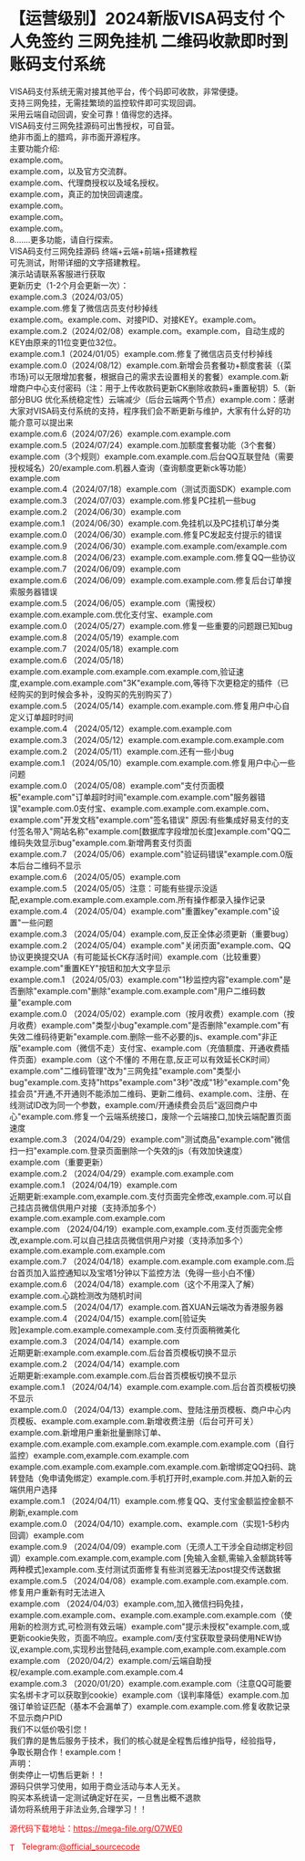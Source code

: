 # 【运营级别】2024新版VISA码支付 个人免签约 三网免挂机 二维码收款即时到账码支付系统

VISA码支付系统无需对接其他平台，传个码即可收款，非常便捷。<br>支持三网免挂，无需挂繁琐的监控软件即可实现回调。<br>采用云端自动回调，安全可靠！值得您的选择。<br>VISA码支付三网免挂源码可出售授权，可自营。<br>绝非市面上的腊鸡，非市面开源程序。<br>主要功能介绍:<br>example.com。<br>example.com，以及官方交流群。<br>example.com、代理商授权以及域名授权。<br>example.com，真正的加快回调速度。<br>example.com。<br>example.com。<br>example.com。<br>8.......更多功能，请自行探索。<br>VISA码支付三网免挂源码 终端+云端+前端+搭建教程<br>可先测试，附带详细的文字搭建教程。<br>演示站请联系客服进行获取<br>更新历史（1-2个月会更新一次）：<br>example.com.3（2024/03/05）<br>example.com.修复了微信店员支付秒掉线<br>example.com。example.com、对接PID、对接KEY。example.com。<br>example.com.2（2024/02/08）example.com。example.com，自动生成的KEY由原来的11位变更位32位。<br>example.com.1（2024/01/05）example.com.修复了微信店员支付秒掉线<br>example.com.0（2024/08/12）example.com.新增会员套餐功+额度套装（{菜市场}可以无限增加套餐，根据自己的需求去设置相关的套餐）example.com.新增商户中心支付密码（注：用于上传收款码更新CK删除收款码+重置秘钥）5.（新部分BUG 优化系统稳定性）云端减少（后台云端两个节点）example.com：感谢大家对VISA码支付系统的支持，程序我们会不断更新与维护，大家有什么好的功能介意可以提出来<br>example.com.6（2024/07/26）example.com.example.com<br>example.com.5（2024/07/24）example.com.加额度套餐功能（3个套餐）example.com（3个规则）example.com.example.com.后台QQ互联登陆（需要授权域名）20/example.com.机器人查询（查询额度更新ck等功能）example.com<br>example.com.4（2024/07/18）example.com（测试页面SDK）example.com<br>example.com.3 （2024/07/03）example.com.修复PC挂机一些bug<br>example.com.2 （2024/06/30）example.com<br>example.com.1 （2024/06/30）example.com.免挂机以及PC挂机订单分类<br>example.com.0 （2024/06/30）example.com.修复PC发起支付提示的错误<br>example.com.9 （2024/06/30）example.com.example.com/example.com<br>example.com.8 （2024/06/23）example.com.example.com.修复QQ一些协议<br>example.com.7 （2024/06/09）example.com<br>example.com.6 （2024/06/09）example.com.example.com.修复后台订单搜索服务器错误<br>example.com.5 （2024/06/05）example.com（需授权）example.com.example.com.优化支付宝、example.com<br>example.com.0 （2024/05/27）example.com.修复一些重要的问题跟已知bug<br>example.com.8 （2024/05/19）example.com<br>example.com.7 （2024/05/18）example.com<br>example.com.6 （2024/05/18）example.com.example.com.example.com.example.com,验证速度,example.com.example.com"3K"example.com,等待下次更稳定的插件（已经购买的到时候会多补，没购买的先别购买了）<br>example.com.5 （2024/05/14）example.com.example.com.修复用户中心自定义订单超时时间<br>example.com.4 （2024/05/12）example.com.example.com<br>example.com.3 （2024/05/12）example.com.example.com.example.com<br>example.com.2 （2024/05/11）example.com.还有一些小bug<br>example.com.1 （2024/05/10）example.com.example.com.修复用户中心一些问题<br>example.com.0 （2024/05/08）example.com"支付页面模板"example.com"订单超时时间"example.com.example.com"服务器错误"example.com.0支付宝、example.com.example.com.example.com、example.com"开发文档"example.com"签名错误" 原因:有些集成好易支付的支付签名带入"网站名称"example.com[数据库字段增加长度]example.com"QQ二维码失效显示bug"example.com.新增两套支付页面<br>example.com.7 （2024/05/06）example.com"验证码错误"example.com.0版本后台二维码不显示<br>example.com.6 （2024/05/05）example.com<br>example.com.5 （2024/05/05）注意：可能有些提示没适配,example.com.example.com.example.com.所有操作都录入操作记录<br>example.com.4 （2024/05/04）example.com"重置key"example.com"设置"一些问题<br>example.com.3 （2024/05/04）example.com,反正全体必须更新（重要bug）<br>example.com.2 （2024/05/04）example.com"关闭页面"example.com、QQ协议更换提交UA（有可能延长CK存活时间）example.com（比较重要）example.com"重置KEY"按钮和加大文字显示<br>example.com.1 （2024/05/03）example.com"1秒监控内容"example.com"是否删除"example.com"删除"example.com.example.com"用户二维码数量"example.com<br>example.com.0 （2024/05/02）example.com（按月收费）example.com（按月收费）example.com"类型小bug"example.com"是否删除"example.com"有失效二维码待更新"example.com.删除一些不必要的js、example.com"非正版"example.com（微信不走）支付宝、example.com（充值额度、开通收费插件页面）example.com（这个不懂的 不用在意,反正可以有效延长CK时间）example.com"二维码管理"改为"三网免挂"example.com"类型小bug"example.com.支持"https"example.com"3秒"改成"1秒"example.com"免挂会员"开通,不开通则不能添加二维码、更新二维码、example.com、注册、在线测试ID改为同一个参数，example.com/开通续费会员后"返回商户中心"example.com.修复一个云端系统接口，废除一个云端接口,加快云端配置页面速度<br>example.com.3 （2024/04/29）example.com"测试商品"example.com"微信扫一扫"example.com.登录页面删除一个失效的js（有效加快速度）example.com（重要更新）<br>example.com.2 （2024/04/29）example.com.example.com<br>example.com.1 （2024/04/19）example.com<br>近期更新:example.com,example.com.支付页面完全修改,example.com.可以自己挂店员微信供用户对接（支持添加多个）example.com.example.com.example.com<br>example.com （2024/04/19）example.com,example.com.支付页面完全修改,example.com.可以自己挂店员微信供用户对接（支持添加多个）example.com.example.com.example.com<br>example.com.7 （2024/04/18）example.com.example.com example.com.后台首页加入监控通知以及宝塔1分钟以下监控方法（免得一些小白不懂）<br>example.com.6 （2024/04/18）example.com（这个不用深入了解）example.com.心跳检测改为随机时间<br>example.com.5 （2024/04/17）example.com.首XUAN云端改为香港服务器<br>example.com.4 （2024/04/15）example.com[验证失败]example.com.example.comexample.com.支付页面稍微美化<br>example.com.3 （2024/04/14）example.com<br>近期更新:example.com.example.com.后台首页模板切换不显示<br>example.com.2 （2024/04/14）example.com<br>近期更新:example.com.example.com.后台首页模板切换不显示<br>example.com.1 （2024/04/14）example.com.example.com.后台首页模板切换不显示<br>example.com.0 （2024/04/13）example.com、登陆注册页模板、商户中心内页模板、example.com.example.com.新增收费注册（后台可开可关）example.com.新增用户重新批量删除订单、example.com.example.com.example.com.example.com.example.com（自行监控）example.com,example.com.example.com example.com.example.com.example.com.example.com.新增绑定QQ扫码、跳转登陆（免申请免绑定）example.com.手机打开时,example.com.并加入新的云端供用户选择<br>example.com.1 （2024/04/11）example.com.修复QQ、支付宝金额监控金额不刷新,example.com<br>example.com.0 （2024/04/10）example.com、example.com（实现1-5秒内回调）example.com<br>example.com.9 （2024/04/09）example.com（无须人工干涉全自动绑定秒回调）example.com.example.com,example.com [免输入金额,需输入金额跳转等两种模式]example.com.支付测试页面修复有些浏览器无法post提交传送数据<br>example.com.5 （2024/04/08）example.com.example.com.example.com.修复用户重新有时无法进入<br>example.com （2024/04/03）example.com,加入微信扫码免挂，example.com.example.com、example.com.example.com.example.com（使用新的检测方式,可检测有效云端）example.com"提示未授权"example.com,或更新cookie失败，页面不响应。example.com/支付宝获取登录码使用NEW协议,example.com,实现秒出登陆码,example.com,example.com.example.com<br>example.com （2020/04/2）example.com/云端自助授权/example.com.example.com.example.com.4<br>example.com.3 （2020/01/20）example.com.example.com（注意QQ可能要实名绑卡才可以获取到cookie）example.com（误判率降低）example.com.加强订单验证匹配（基本不会漏单了）example.com.example.com.修复收款记录不显示商户PID<br>我们不以低价吸引您！<br>我们靠的是售后服务于技术，我们的核心就是全程售后维护指导，经验指导，<br>争取长期合作！example.com！<br>声明：<br>倒卖停止一切售后更新！！<br>源码只供学习使用，如用于商业活动与本人无关。<br>购买本系统请一定测试确定好在买，一旦售出概不退款<br>请勿将系统用于非法业务,合理学习！！<br>


<p style="color: red;">源代码下载地址：<a href="https://mega-file.org/O7WE0" style="color: red;">https://mega-file.org/O7WE0</a></p><p style="color: red;"><img src="https://cdn-icons-png.flaticon.com/512/2111/2111646.png" alt="Telegram Icon" style="width: 16px; vertical-align: middle; margin-right: 5px;">Telegram:<a href="https://t.me/official_sourcecode" style="color: red;">@official_sourcecode</a></p>